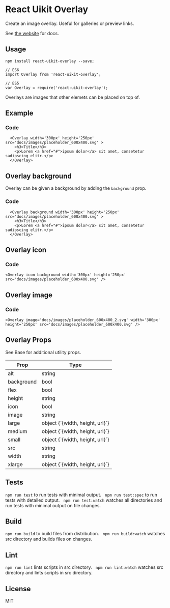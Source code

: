 # React Uikit Overlay

Create an image overlay. Useful for galleries or preview links.

See [the website](http://otissv.github.io/react-uikit-components) for docs.

## Usage

    npm install react-uikit-overlay --save;

    // ES6
    import Overlay from 'react-uikit-overlay';

    // ES5
    var Overlay = require('react-uikit-overlay');

Overlays are images that other elemets can be placed on top of.

## Example



### Code

      <Overlay width='300px' height='250px' src='docs/images/placeholder_600x400.svg' >
        <h3>Title</h3>
        <p>Lorem <a href="#">ipsum dolor</a> sit amet, consetetur sadipscing elitr.</p>
      </Overlay>

## Overlay background

<span>Overlay can be given a background by adding the `background` prop.</span>


### Code

      <Overlay background width='300px' height='250px' src='docs/images/placeholder_600x400.svg' >
        <h3>Title</h3>
        <p>Lorem <a href="#">ipsum dolor</a> sit amet, consetetur sadipscing elitr.</p>
      </Overlay>

## Overlay icon



### Code

    <Overlay icon background width='300px' height='250px' src='docs/images/placeholder_600x400.svg' />

## Overlay image



### Code

    <Overlay image='docs/images/placeholder_600x400_2.svg' width='300px' height='250px' src='docs/images/placeholder_600x400.svg' />

## Overlay Props

See Base for additional utility props.

<table class="uk-table" data-kitid="cj4n6f1mt000abuufkyr26bhm">

<thead>

<tr>

<th>Prop</th>

<th>Type</th>

</tr>

</thead>

<tbody>

<tr data-kitid="tablerow-0-cj4n6f1mt000abuufkyr26bhm">

<td colspan="1" data-kitid="tabledata-[0, 0]-cj4n6f1mt000abuufkyr26bhm">alt</td>

<td data-kitid="tabledata-[0, 1]-cj4n6f1mt000abuufkyr26bhm">string</td>

</tr>

<tr data-kitid="tablerow-1-cj4n6f1mt000abuufkyr26bhm">

<td colspan="1" data-kitid="tabledata-[1, 0]-cj4n6f1mt000abuufkyr26bhm">background</td>

<td data-kitid="tabledata-[1, 1]-cj4n6f1mt000abuufkyr26bhm">bool</td>

</tr>

<tr data-kitid="tablerow-2-cj4n6f1mt000abuufkyr26bhm">

<td colspan="1" data-kitid="tabledata-[2, 0]-cj4n6f1mt000abuufkyr26bhm">flex</td>

<td data-kitid="tabledata-[2, 1]-cj4n6f1mt000abuufkyr26bhm">bool</td>

</tr>

<tr data-kitid="tablerow-3-cj4n6f1mt000abuufkyr26bhm">

<td colspan="1" data-kitid="tabledata-[3, 0]-cj4n6f1mt000abuufkyr26bhm">height</td>

<td data-kitid="tabledata-[3, 1]-cj4n6f1mt000abuufkyr26bhm">string</td>

</tr>

<tr data-kitid="tablerow-4-cj4n6f1mt000abuufkyr26bhm">

<td colspan="1" data-kitid="tabledata-[4, 0]-cj4n6f1mt000abuufkyr26bhm">icon</td>

<td data-kitid="tabledata-[4, 1]-cj4n6f1mt000abuufkyr26bhm">bool</td>

</tr>

<tr data-kitid="tablerow-5-cj4n6f1mt000abuufkyr26bhm">

<td colspan="1" data-kitid="tabledata-[5, 0]-cj4n6f1mt000abuufkyr26bhm">image</td>

<td data-kitid="tabledata-[5, 1]-cj4n6f1mt000abuufkyr26bhm">string</td>

</tr>

<tr data-kitid="tablerow-6-cj4n6f1mt000abuufkyr26bhm">

<td colspan="1" data-kitid="tabledata-[6, 0]-cj4n6f1mt000abuufkyr26bhm">large</td>

<td data-kitid="tabledata-[6, 1]-cj4n6f1mt000abuufkyr26bhm">object {`{width, height, url}`}</td>

</tr>

<tr data-kitid="tablerow-7-cj4n6f1mt000abuufkyr26bhm">

<td colspan="1" data-kitid="tabledata-[7, 0]-cj4n6f1mt000abuufkyr26bhm">medium</td>

<td data-kitid="tabledata-[7, 1]-cj4n6f1mt000abuufkyr26bhm">object {`{width, height, url}`}</td>

</tr>

<tr data-kitid="tablerow-8-cj4n6f1mt000abuufkyr26bhm">

<td colspan="1" data-kitid="tabledata-[8, 0]-cj4n6f1mt000abuufkyr26bhm">small</td>

<td data-kitid="tabledata-[8, 1]-cj4n6f1mt000abuufkyr26bhm">object {`{width, height, url}`}</td>

</tr>

<tr data-kitid="tablerow-9-cj4n6f1mt000abuufkyr26bhm">

<td colspan="1" data-kitid="tabledata-[9, 0]-cj4n6f1mt000abuufkyr26bhm">src</td>

<td data-kitid="tabledata-[9, 1]-cj4n6f1mt000abuufkyr26bhm">string</td>

</tr>

<tr data-kitid="tablerow-10-cj4n6f1mt000abuufkyr26bhm">

<td colspan="1" data-kitid="tabledata-[10, 0]-cj4n6f1mt000abuufkyr26bhm">width</td>

<td data-kitid="tabledata-[10, 1]-cj4n6f1mt000abuufkyr26bhm">string</td>

</tr>

<tr data-kitid="tablerow-11-cj4n6f1mt000abuufkyr26bhm">

<td colspan="1" data-kitid="tabledata-[11, 0]-cj4n6f1mt000abuufkyr26bhm">xlarge</td>

<td data-kitid="tabledata-[11, 1]-cj4n6f1mt000abuufkyr26bhm">object {`{width, height, url}`}</td>

</tr>

</tbody>

</table>

## Tests

`npm run test` to run tests with minimal output.  
`npm run test:spec` to run tests with detailed output.  
`npm run test:watch` watches all directories and run tests with minimal output on file changes.  

## Build
`npm run build` to build files from distribution.  
`npm run build:watch` watches src directory and builds files on changes.  

## Lint
`npm run lint` lints scripts in src directory.  
`npm run lint:watch` watches src directory and lints scripts in src directory.  

## License
MIT